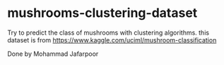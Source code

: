 # mushrooms-clustering-dataset
Try to predict the class of mushrooms with clustering algorithms.
this dataset is from https://www.kaggle.com/uciml/mushroom-classification

Done by Mohammad Jafarpoor
